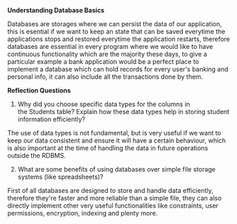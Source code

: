 **Understanding Database Basics**

Databases are storages where we can persist the data of our application, this is esential if we want to keep an state that can be saved everytime the applications stops and restored everytime the application restarts, therefore databases are essential in every program where we would like to have continuous functionality which are the majority these days, to give a particular example a bank application would be a perfect place to implement a database which can hold records for every user's banking and personal info, it can also include all the transactions done by them.


**Reflection Questions**

1. Why did you choose specific data types for the columns in the Students table? Explain how these data types help in storing student information efficiently?

The use of data types is not fundamental, but is very useful if we want to keep our data consistent and ensure it will have a certain behaviour, which is also important at the time of handling the data in future operations outside the RDBMS.


2. What are some benefits of using databases over simple file storage systems (like spreadsheets)?

First of all databases are designed to store and handle data efficiently, therefore they're faster and more reliable than a simple file, they can also directly implement other very useful functionalities like constraints, user permissions, encryption, indexing and plenty more.
